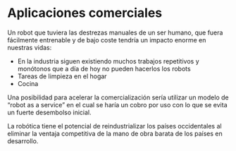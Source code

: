 # Aplicaciones comerciales

Un robot que tuviera las destrezas manuales de un ser humano, que fuera fácilmente entrenable y de bajo coste tendría un impacto enorme en nuestras vidas:

- En la industria siguen existiendo muchos trabajos repetitivos y monótonos que a día de hoy no pueden hacerlos los robots
- Tareas de limpieza en el hogar
- Cocina

Una posibilidad para acelerar la comercialización sería utilizar un modelo de “robot as a service” en el cual se haría un cobro por uso con lo que se evita un fuerte desembolso inicial.

La robótica tiene el potencial de reindustrializar los países occidentales al eliminar la ventaja competitiva de la mano de obra barata de los países en desarrollo.
